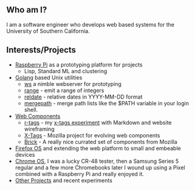 
## Who am I?

I am a software engineer who develops web based systems for the University of Southern California.

## Interests/Projects

+ [Raspberry Pi](http://raspberrypi.org) as a prototyping platform for projects
    - Lisp, Standard ML and clustering
+ [Golang](http://golang.org) based Unix utilities
    - [ws](http://rsdoiel.github.io/ws) a nimble webserver for prototyping
    - [range](https://github.com/rsdoiel/range) - emit a range of integers
    - [reldate](https://github.com/rsdoiel/reldate) - relative dates in YYYY-MM-DD format
    - [mergepath](https://github.com/rsdoiel/mergepath) - merge path lists like the $PATH variable in your login shell.
+ [Web Components](http://webcomponents.org/)
    - [r-tags](https://rsdoiel.github.com/r-tags) - my [x-tags experiment](https://github.com/rsdoiel/r-tags) with Markdown and website wireframing
    - [X-Tags](http://www.x-tags.org) - Mozilla project for evolving web components
    - [Brick](http://mozbrick.github.io/) - A really nice currated set of components from Mozilla
+ [Firefox OS](https://developer.mozilla.org/en-US/docs/Mozilla/Firefox_OS) and extending the web platform to small and embeable devices
+ [Chrome OS](http://www.google.com/chromeos), I was a lucky CR-48 tester, then a Samsung Series 5 regular and a few more Chromebooks later I wound up using a Pixel combined with a Raspberry Pi and really enjoyed it.
+ [Other Projects](https://github.com/rsdoiel?tab=repositories) and recent experiments

